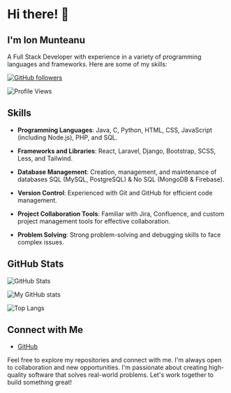 # Hi there! 👋
## I'm Ion Munteanu 
A Full Stack Developer with experience in a variety of programming languages and frameworks. Here are some of my skills:

[![GitHub followers](https://img.shields.io/github/followers/MJonny4?style=social)](https://github.com/MJonny4)

![Profile Views](https://komarev.com/ghpvc/?username=MJonny4&color=brightgreen)

## Skills

- **Programming Languages**: Java, C, Python, HTML, CSS, JavaScript (including Node.js), PHP, and SQL.

- **Frameworks and Libraries**: React, Laravel, Django, Bootstrap, SCSS, Less, and Tailwind.

- **Database Management**: Creation, management, and maintenance of databases SQL (MySQL, PostgreSQL) & No SQL (MongoDB & Firebase).

- **Version Control**: Experienced with Git and GitHub for efficient code management.

- **Project Collaboration Tools**: Familiar with Jira, Confluence, and custom project management tools for effective collaboration.

- **Problem Solving**: Strong problem-solving and debugging skills to face complex issues.

## GitHub Stats
<p style="text-align:center">

![GitHub Stats](https://github-readme-stats.vercel.app/api?username=MJonny4&show_icons=true&theme=dark)

![My GitHub stats](https://github-readme-stats.vercel.app/api?username=MJonny4&show_icons=true&theme=radical)

![Top Langs](https://github-readme-stats.vercel.app/api/top-langs/?username=MJonny4&layout=compact&theme=radical)

</p>

## Connect with Me

- [GitHub](https://github.com/MJonny4)

Feel free to explore my repositories and connect with me. I'm always open to collaboration and new opportunities.
I'm passionate about creating high-quality software that solves real-world problems. Let's work together to build something great!

